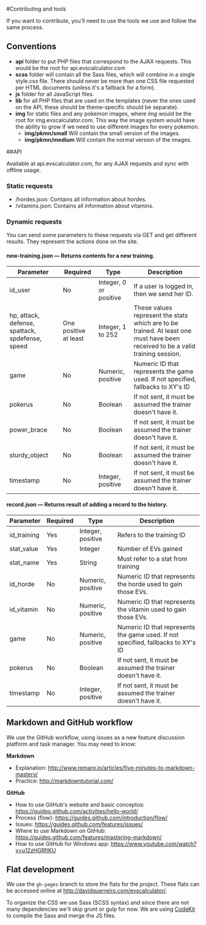 #Contributing and tools

If you want to contribute, you'll need to use the tools we use and follow the same process.

## Conventions

- **api** folder to put PHP files that correspond to the AJAX requests. This would be the root for api.evscalculator.com
- **scss** folder will contain all the Sass files, which will combine in a single style.css file. There should never be more than one CSS file requested per HTML documents (unless it's a fallback for a form).
- **js** folder for all JavaScript files.
- **lib** for all PHP files that are used on the templates (never the ones used on the API, these should be theme-specific should be separate).
- **img** for static files and any pokemon images, where _img_ would be the root for img.evscalculator.com. This way the image system would have the ability to grow if we need to use different images for every pokemon.
    - **img/pkmn/small** Will contain the small version of the images.
    - **img/pkmn/medium** Will contain the normal version of the images.


##API

Available at api.evscalculator.com, for any AJAX requests and sync with offline usage.


### Static requests
- /hordes.json: Contains all information about hordes.
- /vitamins.json: Contains all information about vitamins.


### Dynamic requests
You can send some parameters to these requests via GET and get different results. They represent the actions done on the site.

#### new-training.json — Returns contents for a new training.

Parameter		| Required	 | Type	 					| Description
---- 			| ----		 | ----	 					| ----
id_user			| No		 | Integer, 0 or positive 	| If a user is logged in, then we send her ID.
hp, attack, defense, spattack, spdefense, speed 			| One positive at least |  Integer, 1 to 252 | These values represent the stats which are to be trained. At least one must have been received to be a valid training session.
game 			| No 		|  Numeric, positive 		| Numeric ID that represents the game used. If not specified, fallbacks to XY's ID
pokerus 		| No 		|  Boolean 					| If not sent, it must be assumed the trainer doesn't have it.
power_brace 	| No 		|  Boolean 					| If not sent, it must be assumed the trainer doesn't have it.
sturdy_object 	| No 		|  Boolean					| If not sent, it must be assumed the trainer doesn't have it.
timestamp 		| No 		|  Integer, positive		| If not sent, it must be assumed the trainer doesn't have it.


	
#### record.json — Returns result of adding a record to the history.

Parameter		| Required	 | Type	 					| Description
---- 			| ----		 | ----	 					| ----
id_training		| Yes		 | Integer, positive	 	| Refers to the training ID
stat_value		| Yes		 | Integer				 	| Number of EVs gained
stat_name		| Yes		 | String				 	| Must refer to a stat from training
id_horde 		| No 		|  Numeric, positive 		| Numeric ID that represents the horde used to gain those EVs.
id_vitamin 		| No 		|  Numeric, positive 		| Numeric ID that represents the vitamin used to gain those EVs.
game 			| No 		|  Numeric, positive 		| Numeric ID that represents the game used. If not specified, fallbacks to XY's ID
pokerus 		| No 		|  Boolean 					| If not sent, it must be assumed the trainer doesn't have it.
timestamp 		| No 		|  Integer, positive		| If not sent, it must be assumed the trainer doesn't have it.


## Markdown and GitHub workflow

We use the GitHub workflow, using issues as a new feature discussion platform and task manager. You may need to know: 

**Markdown**
- Explanation: http://www.remarq.io/articles/five-minutes-to-markdown-mastery/
- Practice: http://markdowntutorial.com/

**GitHub**
- How to use GitHub's website and basic conceptos: https://guides.github.com/activities/hello-world/
- Process (flow): https://guides.github.com/introduction/flow/
- Issues: https://guides.github.com/features/issues/
- Where to use Markdown on GitHub: https://guides.github.com/features/mastering-markdown/
- How to use GitHub for Windows app: https://www.youtube.com/watch?v=u12zHGRfiKU



## Flat development

We use the `gh-pages` branch to store the flats for the project. These flats can be accessed online at http://davidguerreiro.com/evscalculator/.

To organize the CSS we use Sass (SCSS syntax) and since there are not many dependencies we'll skip grunt or gulp for now. We are using [CodeKit](https://incident57.com/codekit/) to compile the Sass and merge the JS files.